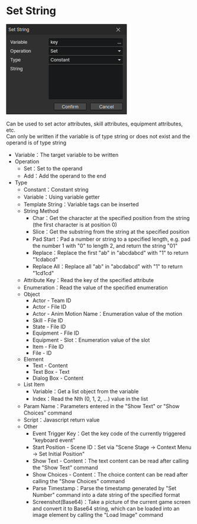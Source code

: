 # Set String

![](img/setString-1.png)

Can be used to set actor attributes, skill attributes, equipment attributes, etc.  
Can only be written if the variable is of type string or does not exist and the operand is of type string

- Variable：The target variable to be written
- Operation
  - Set：Set to the operand
  - Add：Add the operand to the end
- Type
  - Constant：Constant string
  - Variable：Using variable getter
  - Template String：Variable tags can be inserted
  - String Method
    - Char：Get the character at the specified position from the string (the first character is at position 0)
    - Slice：Get the substring from the string at the specified position
    - Pad Start：Pad a number or string to a specified length, e.g. pad the number 1 with "0" to length 2, and return the string "01"
    - Replace：Replace the first "ab" in "abcdabcd" with "1" to return "1cdabcd"
    - Replace All：Replace all "ab" in "abcdabcd" with "1" to return "1cd1cd"
  - Attribute Key：Read the key of the specified attribute
  - Enumeration：Read the value of the specified enumeration
  - Object
    - Actor - Team ID
    - Actor - File ID
    - Actor - Anim Motion Name：Enumeration value of the motion
    - Skill - File ID
    - State - File ID
    - Equipment - File ID
    - Equipment - Slot：Enumeration value of the slot
    - Item - File ID
    - File - ID
  - Element
    - Text - Content
    - Text Box - Text
    - Dialog Box - Content
  - List Item
    - Variable：Get a list object from the variable
    - Index：Read the Nth (0, 1, 2, ...) value in the list
  - Param Name：Parameters entered in the "Show Text" or "Show Choices" command
  - Script：Javascript return value
  - Other
    - Event Trigger Key：Get the key code of the currently triggered "keyboard event"
    - Start Position - Scene ID：Set via "Scene Stage -> Context Menu -> Set Initial Position"
    - Show Text - Content：The text content can be read after calling the "Show Text" command
    - Show Choices - Content：The choice content can be read after calling the "Show Choices" command
    - Parse Timestamp：Parse the timestamp generated by "Set Number" command into a date string of the specified format
    - Screenshot(Base64)：Take a picture of the current game screen and convert it to Base64 string, which can be loaded into an image element by calling the "Load Image" command